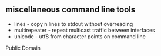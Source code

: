 ## miscellaneous command line tools

* lines - copy n lines to stdout without overreading
* multirepeater - repeat multicast traffic between interfaces
* unicode - utf8 from character points on command line

Public Domain


